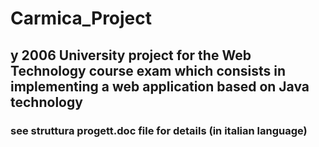 # Carmica_Project
## y 2006 University project for the Web Technology course exam which consists in implementing a web application based on Java technology 
### see struttura progett.doc file for details (in italian language)
